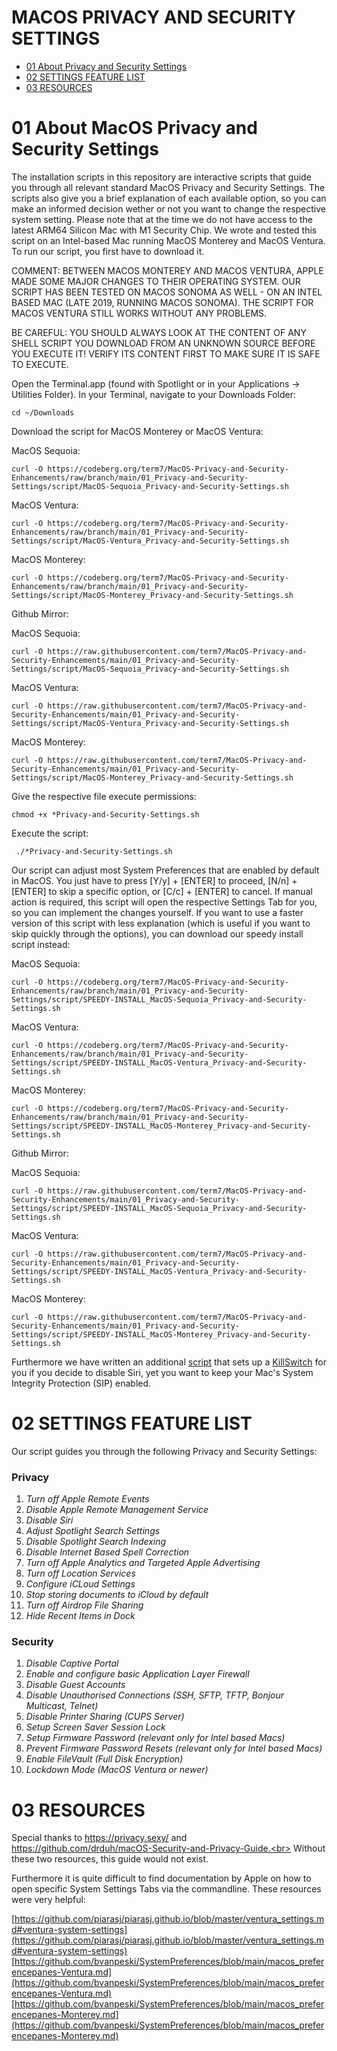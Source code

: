 # MACOS PRIVACY AND SECURITY SETTINGS

- [01 About Privacy and Security Settings](#01-about-macos-privacy-and-security-settings)
- [02 SETTINGS FEATURE LIST](#02-settings-feature-list)
- [03 RESOURCES](#03-resoures)


# 01 About MacOS Privacy and Security Settings


The installation scripts in this repository are interactive scripts that guide you through all relevant standard MacOS Privacy and Security Settings. The scripts also give you a brief explanation of each available option, so you can make an informed decision wether or not you want to change the respective system setting. Please note that at the time we do not have access to the latest ARM64 Silicon Mac with M1 Security Chip. We wrote and tested this script on an Intel-based Mac running MacOS Monterey and MacOS Ventura. To run our script, you first have to download it.

COMMENT: BETWEEN MACOS MONTEREY AND MACOS VENTURA, APPLE MADE SOME MAJOR CHANGES TO THEIR OPERATING SYSTEM. OUR SCRIPT HAS BEEN TESTED ON MACOS SONOMA AS WELL - ON AN INTEL BASED MAC (LATE 2019, RUNNING MACOS SONOMA). THE SCRIPT FOR MACOS VENTURA STILL WORKS WITHOUT ANY PROBLEMS.

BE CAREFUL: YOU SHOULD ALWAYS LOOK AT THE CONTENT OF ANY SHELL SCRIPT YOU DOWNLOAD FROM AN UNKNOWN SOURCE BEFORE YOU EXECUTE IT! VERIFY ITS CONTENT FIRST TO MAKE SURE IT IS SAFE TO EXECUTE.

Open the Terminal.app (found with Spotlight or in your Applications -> Utilities Folder).
In your Terminal, navigate to your Downloads Folder:
```
cd ~/Downloads
```

Download the script for MacOS Monterey or MacOS Ventura:

MacOS Sequoia:
```
curl -O https://codeberg.org/term7/MacOS-Privacy-and-Security-Enhancements/raw/branch/main/01_Privacy-and-Security-Settings/script/MacOS-Sequoia_Privacy-and-Security-Settings.sh
```

MacOS Ventura:
```
curl -O https://codeberg.org/term7/MacOS-Privacy-and-Security-Enhancements/raw/branch/main/01_Privacy-and-Security-Settings/script/MacOS-Ventura_Privacy-and-Security-Settings.sh
```

MacOS Monterey:
```
curl -O https://codeberg.org/term7/MacOS-Privacy-and-Security-Enhancements/raw/branch/main/01_Privacy-and-Security-Settings/script/MacOS-Monterey_Privacy-and-Security-Settings.sh
```

Github Mirror:

MacOS Sequoia:
```
curl -O https://raw.githubusercontent.com/term7/MacOS-Privacy-and-Security-Enhancements/main/01_Privacy-and-Security-Settings/script/MacOS-Sequoia_Privacy-and-Security-Settings.sh
```

MacOS Ventura:
```
curl -O https://raw.githubusercontent.com/term7/MacOS-Privacy-and-Security-Enhancements/main/01_Privacy-and-Security-Settings/script/MacOS-Ventura_Privacy-and-Security-Settings.sh
```

MacOS Monterey:
```
curl -O https://raw.githubusercontent.com/term7/MacOS-Privacy-and-Security-Enhancements/main/01_Privacy-and-Security-Settings/script/MacOS-Monterey_Privacy-and-Security-Settings.sh
```


Give the respective file execute permissions:
```
chmod +x *Privacy-and-Security-Settings.sh
```

Execute the script:
```
 ./*Privacy-and-Security-Settings.sh
 ```


Our script can adjust most System Preferences that are enabled by default in MacOS. You just have to press [Y/y] + [ENTER] to proceed, [N/n] + [ENTER] to skip a specific option, or [C/c] + [ENTER] to cancel. If manual action is required, this script will open the respective Settings Tab for you, so you can implement the changes yourself. If you want to use a faster version of this script with less explanation (which is useful if you want to skip quickly through the options), you can download our speedy install script instead:

MacOS Sequoia:
```
curl -O https://codeberg.org/term7/MacOS-Privacy-and-Security-Enhancements/raw/branch/main/01_Privacy-and-Security-Settings/script/SPEEDY-INSTALL_MacOS-Sequoia_Privacy-and-Security-Settings.sh
```

MacOS Ventura:
```
curl -O https://codeberg.org/term7/MacOS-Privacy-and-Security-Enhancements/raw/branch/main/01_Privacy-and-Security-Settings/script/SPEEDY-INSTALL_MacOS-Ventura_Privacy-and-Security-Settings.sh
```

MacOS Monterey:
```
curl -O https://codeberg.org/term7/MacOS-Privacy-and-Security-Enhancements/raw/branch/main/01_Privacy-and-Security-Settings/script/SPEEDY-INSTALL_MacOS-Monterey_Privacy-and-Security-Settings.sh
```

Github Mirror:

MacOS Sequoia:
```
curl -O https://raw.githubusercontent.com/term7/MacOS-Privacy-and-Security-Enhancements/main/01_Privacy-and-Security-Settings/script/SPEEDY-INSTALL_MacOS-Sequoia_Privacy-and-Security-Settings.sh
```

MacOS Ventura:
```
curl -O https://raw.githubusercontent.com/term7/MacOS-Privacy-and-Security-Enhancements/main/01_Privacy-and-Security-Settings/script/SPEEDY-INSTALL_MacOS-Ventura_Privacy-and-Security-Settings.sh
```

MacOS Monterey:
```
curl -O https://raw.githubusercontent.com/term7/MacOS-Privacy-and-Security-Enhancements/main/01_Privacy-and-Security-Settings/script/SPEEDY-INSTALL_MacOS-Monterey_Privacy-and-Security-Settings.sh
```

Furthermore we have written an additional [script](../02_Kill-Siri/script/kill-siri.sh) that sets up a [KillSwitch](../02_Kill-Siri/Readme.md) for you if you decide to disable Siri, yet you want to keep your Mac's System Integrity Protection (SIP) enabled.

# 02 SETTINGS FEATURE LIST

Our script guides you through the following Privacy and Security Settings:

### Privacy

01) <i>Turn off Apple Remote Events</i>
02) <i>Disable Apple Remote Management Service</i>
03) <i>Disable Siri</i>
04) <i>Adjust Spotlight Search Settings</i>
05) <i>Disable Spotlight Search Indexing</i>
06) <i>Disable Internet Based Spell Correction</i>
07) <i>Turn off Apple Analytics and Targeted Apple Advertising</i>
08) <i>Turn off Location Services</i>
09) <i>Configure iCLoud Settings</i>
10) <i>Stop storing documents to iCloud by default</i>
11) <i>Turn off Airdrop File Sharing</i>
12) <i>Hide Recent Items in Dock</i>

### Security

01) <i>Disable Captive Portal</i>
02) <i>Enable and configure basic Application Layer Firewall</i>
03) <i>Disable Guest Accounts</i>
04) <i>Disable Unauthorised Connections (SSH, SFTP, TFTP, Bonjour Multicast, Telnet)</i>
05) <i>Disable Printer Sharing (CUPS Server)</i>
06) <i>Setup Screen Saver Session Lock</i>
07) <i>Setup Firmware Password (relevant only for Intel based Macs)</i></i>
08) <i>Prevent Firmware Password Resets (relevant only for Intel based Macs)</i>
09) <i>Enable FileVault (Full Disk Encryption)</i>
10) <i>Lockdown Mode (MacOS Ventura or newer)</i>

# 03 RESOURCES

Special thanks to https://privacy.sexy/ and https://github.com/drduh/macOS-Security-and-Privacy-Guide.<br>
Without these two resources, this guide would not exist.

Furthermore it is quite difficult to find documentation by Apple on how to open specific System Settings Tabs via the commandline. These resources were very helpful:

[https://github.com/piarasj/piarasj.github.io/blob/master/ventura_settings.md#ventura-system-settings](https://github.com/piarasj/piarasj.github.io/blob/master/ventura_settings.md#ventura-system-settings)<br>
[https://github.com/bvanpeski/SystemPreferences/blob/main/macos_preferencepanes-Ventura.md](https://github.com/bvanpeski/SystemPreferences/blob/main/macos_preferencepanes-Ventura.md)<br>
[https://github.com/bvanpeski/SystemPreferences/blob/main/macos_preferencepanes-Monterey.md](https://github.com/bvanpeski/SystemPreferences/blob/main/macos_preferencepanes-Monterey.md)

